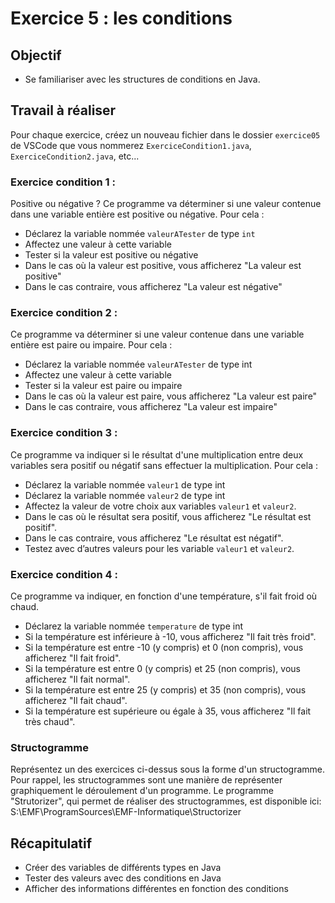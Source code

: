 # Exercice 5 : les conditions

## Objectif

- Se familiariser avec les structures de conditions en Java.

## Travail à réaliser

Pour  chaque  exercice,  créez  un  nouveau  fichier  dans  le dossier `exercice05` de VSCode  que  vous  nommerez `ExerciceCondition1.java`, `ExerciceCondition2.java`, etc...


### Exercice condition 1 : 

Positive ou négative ? 
Ce programme va déterminer si une valeur contenue dans une variable entière est positive ou négative. Pour cela : 
- Déclarez la variable nommée `valeurATester` de type `int`
- Affectez une valeur à cette variable
- Tester si la valeur est positive ou négative
- Dans le cas où la valeur est positive, vous afficherez "La valeur est positive"
- Dans le cas contraire, vous afficherez "La valeur est négative"

### Exercice condition 2 : 

Ce programme va déterminer si une valeur contenue dans une variable entière est paire ou impaire. Pour cela :
- Déclarez la variable nommée `valeurATester` de type int
- Affectez une valeur à cette variable
- Tester si la valeur est paire ou impaire
- Dans le cas où la valeur est paire, vous afficherez "La valeur est paire"
- Dans le cas contraire, vous afficherez "La valeur est impaire"

### Exercice condition 3 : 
Ce programme va indiquer si le résultat d'une multiplication entre deux variables sera positif ou négatif sans effectuer la multiplication. Pour cela : 
- Déclarez la variable nommée `valeur1` de type int
- Déclarez la variable nommée `valeur2` de type int
- Affectez la valeur de votre choix aux variables `valeur1` et `valeur2`.
- Dans le cas où le résultat sera positif, vous afficherez "Le résultat est positif".
- Dans le cas contraire, vous afficherez "Le résultat est négatif".
- Testez avec d’autres valeurs pour les variable `valeur1` et `valeur2`.

### Exercice condition 4 : 
Ce programme va indiquer, en fonction d'une température, s'il fait froid où chaud.
- Déclarez la variable nommée `temperature` de type int
- Si la température est inférieure à -10, vous afficherez "Il fait très froid".
- Si la température est entre -10 (y compris) et 0 (non compris), vous afficherez "Il fait froid".
- Si la température est entre 0 (y compris) et 25 (non compris), vous afficherez "Il fait normal".
- Si la température est entre 25 (y compris) et 35 (non compris), vous afficherez "Il fait chaud".
- Si la température est supérieure ou égale à 35, vous afficherez "Il fait très chaud".

### Structogramme 
Représentez un des exercices ci-dessus sous la forme d'un structogramme. 
Pour rappel, les structogrammes sont une manière de représenter graphiquement le déroulement d'un programme. 
Le programme "Strutorizer", qui permet de réaliser des structogrammes, est disponible ici: S:\EMF\ProgramSources\EMF-Informatique\Structorizer

## Récapitulatif 
- Créer des variables de différents types en Java
- Tester des valeurs avec des conditions en Java
- Afficher des informations différentes en fonction des conditions
